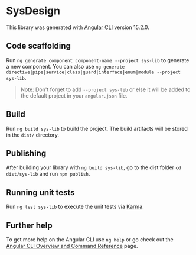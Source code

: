 # SysDesign

This library was generated with [Angular CLI](https://github.com/angular/angular-cli) version 15.2.0.

## Code scaffolding

Run `ng generate component component-name --project sys-lib` to generate a new component. You can also use `ng generate directive|pipe|service|class|guard|interface|enum|module --project sys-lib`.
> Note: Don't forget to add `--project sys-lib` or else it will be added to the default project in your `angular.json` file. 

## Build

Run `ng build sys-lib` to build the project. The build artifacts will be stored in the `dist/` directory.

## Publishing

After building your library with `ng build sys-lib`, go to the dist folder `cd dist/sys-lib` and run `npm publish`.

## Running unit tests

Run `ng test sys-lib` to execute the unit tests via [Karma](https://karma-runner.github.io).

## Further help

To get more help on the Angular CLI use `ng help` or go check out the [Angular CLI Overview and Command Reference](https://angular.io/cli) page.
